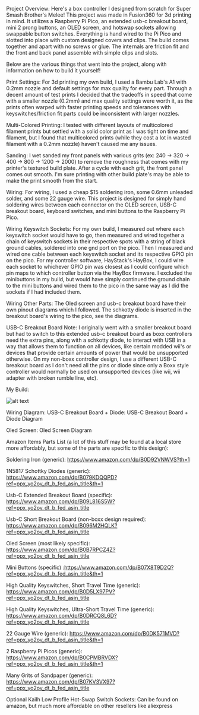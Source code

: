 ​Project Overview: Here's a box controller I designed from scratch for Super Smash Brother's Melee! This project was made in Fusion360 for 3d printing in mind. It utilizes a Raspberry Pi Pico, an extended usb-c breakout board, mini 2 prong buttons, an OLED screen, and hotswap sockets allowing swappable button switches. Everything is hand wired to the Pi Pico and slotted into place with custom designed covers and clips. The build comes together and apart with no screws or glue. The internals are friction fit and the front and back panel assemble with simple clips and slots.

Below are the various things that went into the project, along with information on how to build it yourself!

​Print Settings: For 3d printing my own build, I used a Bambu Lab's A1 with 0.2mm nozzle and default settings for max quality for every part. Through a decent amount of test prints I decided that the tradeoffs in speed that come with a smaller nozzle (0.2mm) and max quality settings were worth it, as the prints often warped with faster printing speeds and tolerances with keyswitches/friction fit parts could be inconsistent with larger nozzles. 

​Multi-Colored Printing: I tested with different layouts of multicolored filament prints but settled with a solid color print as I was tight on time and filament, but I found that multicolored prints (while they cost a lot in wasted filament with a 0.2mm nozzle) haven't caused me any issues. 

​Sanding: I wet sanded my front panels with various grits (ex: 240 -> 320 -> 400 -> 800 -> 1200 -> 2000) to remove the roughness that comes with my printer's textured build plate. After a cycle with each grit, the front panel comes out smooth. I'm sure printing with other build plate's may be able to make the print smooth from the start.

​Wiring: For wiring, I used a cheap $15 soldering iron, some 0.6mm unleaded solder, and some 22 gauge wire. This project is designed for simply hand soldering wires between each connector on the OLED screen, USB-C breakout board, keyboard switches, and mini buttons to the Raspberry Pi Pico. 

​​Wiring Keyswitch Sockets: For my own build, I measured out where each keyswitch socket would have to go, then measured and wired together a chain of keyswitch sockets in their respective spots with a string of black ground cables, soldered into one gnd port on the pico. Then I measured and wired one cable between each keyswitch socket and its respective GPIO pin on the pico. For my controller software, HayStack's HayBox, I could wire each socket to whichever GPIO pin was closest as I could configure which pin maps to which controller button via the HayBox firmware. I excluded the minibuttons in my build, but would have simply continued the ground chain to the mini buttons and wired them to the pico in the same way as I did the sockets if I had included them.

 ​Wiring Other Parts: ​The Oled screen and usb-c breakout board have their own pinout diagrams which I followed. The schkotty diode is inserted in the breakout board's wiring to the pico, see the diagrams.

​USB-C Breakout Board Note:​ I originally went with a smaller breakout board but had to switch to this extended usb-c breakout board as boxx controllers need the extra pins, along with a schkotty diode, to interact with USB in a way that allows them to function on all devices, like certain modded wii's or devices that provide certain amounts of power that would be unsupported otherwise. ​​​On my non-boxx controller design, I use a different USB-C breakout board as I don't need all the pins or diode since only a Boxx style controller would normally be used on unsupported devices (like wii, wii adapter with broken rumble line, etc).

​My Build:

![alt text]([https://github.com/[username]/[reponame]/blob/[branch]/image.jpg](https://github.com/Cactys3/Custom-Melee-Boxx-Controller/blob/main/My_Build_Images%20(1).jpg)?raw=true)
​​

​Wiring Diagram:
USB-C Breakout Board + Diode:​​​​​​​​​​
​​​​​​​USB-C Breakout Board + Diode Diagram​

​Oled Screen:
​​​Oled Screen Diagram​

​Amazon Items Parts List (a lot of this stuff may be found at a local store more affordably, but some of the parts are specific to this design):

Soldering Iron (generic): https://www.amazon.com/dp/B0D92VNWVS?th=1

1N5817 Schottky Diodes (generic)​: https://www.amazon.com/dp/B079KDQQPD?ref=ppx_yo2ov_dt_b_fed_asin_title&th=1

​​Usb-C Extended Breakout Board (specific​)​: https://www.amazon.com/dp/B09L816S5W?ref=ppx_yo2ov_dt_b_fed_asin_title

Usb-C Short Breakout Board (non-boxx design required)​: https://www.amazon.com/dp/B096M2HQLK?ref=ppx_yo2ov_dt_b_fed_asin_title

​​Oled Screen (most likely specific): ​https://www.amazon.com/dp/B0B7RPCZ4Z?ref=ppx_yo2ov_dt_b_fed_asin_title

​Mini Buttons (specific​)​ :​https://www.amazon.com/dp/B07X8T9D2Q?ref=ppx_yo2ov_dt_b_fed_asin_title&th=1

​High Quality Keyswitches, Short Travel Time (generic)​: https://www.amazon.com/dp/B0D5LX97PV?ref=ppx_yo2ov_dt_b_fed_asin_title

High Quality Keyswitches, Ultra-Short Travel Time (generic)​:​​ https://www.amazon.com/dp/B0DRCQ8L6D?ref=ppx_yo2ov_dt_b_fed_asin_title​

22 Gauge Wire (generic)​: https://www.amazon.com/dp/B0DK571MVD?ref=ppx_yo2ov_dt_b_fed_asin_title&th=1​

2 Raspberry Pi Picos (generic)​: https://www.amazon.com/dp/B0CPMBRVDX?ref=ppx_yo2ov_dt_b_fed_asin_title&th=1​

Many Grits of Sandpaper (generic): https://www.amazon.com/dp/B07KV3VX97?ref=ppx_yo2ov_dt_b_fed_asin_title​

Optional Kailh Low Profile Hot-Swap Switch Sockets: Can be found on amazon, but much more affordable on other resellers like aliexpress
